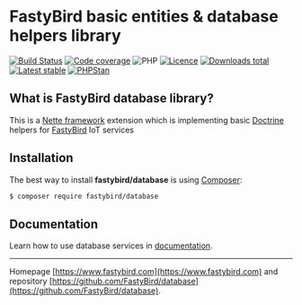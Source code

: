 # FastyBird basic entities & database helpers library

[![Build Status](https://badgen.net/github/checks/FastyBird/database/master?cache=300&style=flast-square)](https://travis-ci.com/FastyBird/database)
[![Code coverage](https://badgen.net/coveralls/c/github/FastyBird/database?cache=300&style=flast-square)](https://coveralls.io/r/FastyBird/database)
![PHP](https://badgen.net/packagist/php/FastyBird/database?cache=300&style=flast-square)
[![Licence](https://badgen.net/packagist/license/FastyBird/database?cache=300&style=flast-square)](https://packagist.org/packages/FastyBird/database)
[![Downloads total](https://badgen.net/packagist/dt/FastyBird/database?cache=300&style=flast-square)](https://packagist.org/packages/FastyBird/database)
[![Latest stable](https://badgen.net/packagist/v/FastyBird/database/latest?cache=300&style=flast-square)](https://packagist.org/packages/FastyBird/database)
[![PHPStan](https://img.shields.io/badge/PHPStan-enabled-brightgreen.svg?style=flat-square)](https://github.com/phpstan/phpstan)

## What is FastyBird database library?

This is a [Nette framework](https://nette.org) extension which is implementing basic [Doctrine](https://www.doctrine-project.org/) helpers for [FastyBird](https://www.fastybird.com) IoT services

## Installation

The best way to install **fastybird/database** is using [Composer](http://getcomposer.org/):

```sh
$ composer require fastybird/database
```

## Documentation

Learn how to use database services in [documentation](https://github.com/FastyBird/database/blob/master/docs/en/index.md).

***
Homepage [https://www.fastybird.com](https://www.fastybird.com) and repository [https://github.com/FastyBird/database](https://github.com/FastyBird/database).
